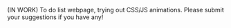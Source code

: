 (IN WORK) To do list webpage, trying out CSS/JS animations. Please submit your suggestions if you have any!

